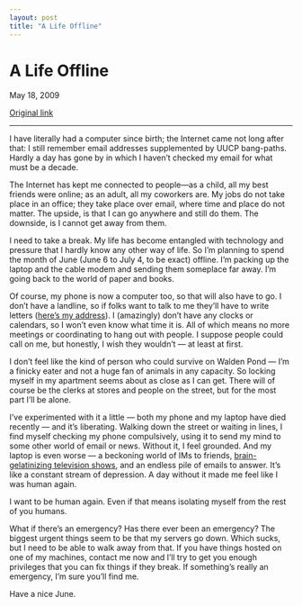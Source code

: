 ```yaml
---
layout: post
title: "A Life Offline"
---
```

A Life Offline
==============

May 18, 2009

[Original link](http://www.aaronsw.com/weblog/offline)

* * * * *

I have literally had a computer since birth; the Internet came not long
after that: I still remember email addresses supplemented by UUCP
bang-paths. Hardly a day has gone by in which I haven’t checked my email
for what must be a decade.

The Internet has kept me connected to people—as a child, all my best
friends were online; as an adult, all my coworkers are. My jobs do not
take place in an office; they take place over email, where time and
place do not matter. The upside, is that I can go anywhere and still do
them. The downside, is I cannot get away from them.

I need to take a break. My life has become entangled with technology and
pressure that I hardly know any other way of life. So I’m planning to
spend the month of June (June 6 to July 4, to be exact) offline. I’m
packing up the laptop and the cable modem and sending them someplace far
away. I’m going back to the world of paper and books.

Of course, my phone is now a computer too, so that will also have to go.
I don’t have a landline, so if folks want to talk to me they’ll have to
write letters ([here’s my address](http://www.aaronsw.com/contact)). I
(amazingly) don’t have any clocks or calendars, so I won’t even know
what time it is. All of which means no more meetings or coordinating to
hang out with people. I suppose people could call on me, but honestly, I
wish they wouldn’t — at least at first.

I don’t feel like the kind of person who could survive on Walden Pond —
I’m a finicky eater and not a huge fan of animals in any capacity. So
locking myself in my apartment seems about as close as I can get. There
will of course be the clerks at stores and people on the street, but for
the most part I’ll be alone.

I’ve experimented with it a little — both my phone and my laptop have
died recently — and it’s liberating. Walking down the street or waiting
in lines, I find myself checking my phone compulsively, using it to send
my mind to some other world of email or news. Without it, I feel
grounded. And my laptop is even worse — a beckoning world of IMs to
friends, [brain-gelatinizing television
shows](http://www.hulu.com/watch/58538/), and an endless pile of emails
to answer. It’s like a constant stream of depression. A day without it
made me feel like I was human again.

I want to be human again. Even if that means isolating myself from the
rest of you humans.

What if there’s an emergency? Has there ever been an emergency? The
biggest urgent things seem to be that my servers go down. Which sucks,
but I need to be able to walk away from that. If you have things hosted
on one of my machines, contact me now and I’ll try to get you enough
privileges that you can fix things if they break. If something’s really
an emergency, I’m sure you’ll find me.

Have a nice June.
